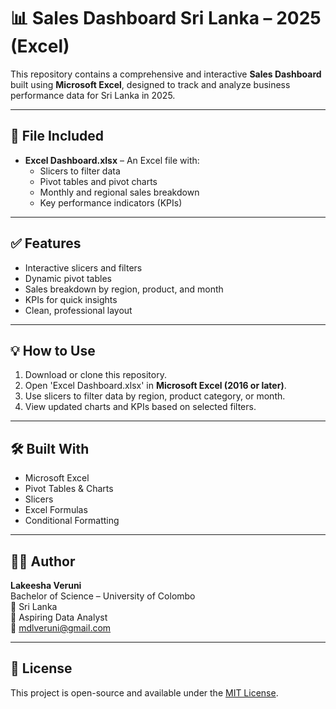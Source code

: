 # 📊 Sales Dashboard Sri Lanka – 2025 (Excel)

This repository contains a comprehensive and interactive **Sales Dashboard** built using **Microsoft Excel**, designed to track and analyze business performance data for Sri Lanka in 2025.

---

## 📁 File Included

- **Excel Dashboard.xlsx** – An Excel file with:
  - Slicers to filter data
  - Pivot tables and pivot charts
  - Monthly and regional sales breakdown
  - Key performance indicators (KPIs)

---

## ✅ Features

- Interactive slicers and filters
- Dynamic pivot tables
- Sales breakdown by region, product, and month
- KPIs for quick insights
- Clean, professional layout

---

## 💡 How to Use

1. Download or clone this repository.
2. Open 'Excel Dashboard.xlsx' in **Microsoft Excel (2016 or later)**.
3. Use slicers to filter data by region, product category, or month.
4. View updated charts and KPIs based on selected filters.

---

## 🛠 Built With

- Microsoft Excel
- Pivot Tables & Charts
- Slicers
- Excel Formulas
- Conditional Formatting

---

## 🙋‍♀️ Author

**Lakeesha Veruni**  
Bachelor of Science – University of Colombo  
📍 Sri Lanka  
🎯 Aspiring Data Analyst  
📧 mdlveruni@gmail.com

---

## 📃 License

This project is open-source and available under the [MIT License](LICENSE).

